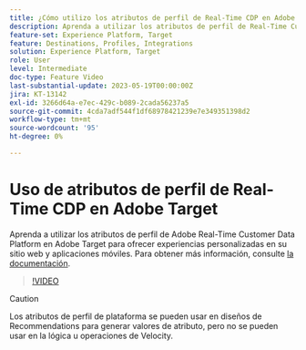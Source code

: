 ```yaml
---
title: ¿Cómo utilizo los atributos de perfil de Real-Time CDP en Adobe Target?
description: Aprenda a utilizar los atributos de perfil de Real-Time Customer Data Platform en Adobe Target para ofrecer experiencias personalizadas en su sitio web y aplicaciones móviles.
feature-set: Experience Platform, Target
feature: Destinations, Profiles, Integrations
solution: Experience Platform, Target
role: User
level: Intermediate
doc-type: Feature Video
last-substantial-update: 2023-05-19T00:00:00Z
jira: KT-13142
exl-id: 3266d64a-e7ec-429c-b089-2cada56237a5
source-git-commit: 4cda7adf544f1df68978421239e7e349351398d2
workflow-type: tm+mt
source-wordcount: '95'
ht-degree: 0%

---
```


# Uso de atributos de perfil de Real-Time CDP en Adobe Target

Aprenda a utilizar los atributos de perfil de Adobe Real-Time Customer Data Platform en Adobe Target para ofrecer experiencias personalizadas en su sitio web y aplicaciones móviles. Para obtener más información, consulte [la documentación](https://experienceleague.adobe.com/docs/target/using/integrate/integrating-with-rtcdp.html?lang=es).

>[!VIDEO](https://video.tv.adobe.com/v/3419318/?learn=on)

>[!CAUTION]
>
>Los atributos de perfil de plataforma se pueden usar en diseños de Recommendations para generar valores de atributo, pero no se pueden usar en la lógica u operaciones de Velocity.
